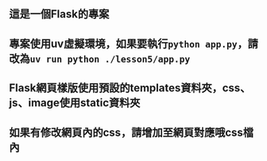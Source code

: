 ## 這是一個Flask的專案
## 專案使用uv虛擬環境，如果要執行`python app.py`，請改為`uv run python ./lesson5/app.py`
## Flask網頁樣版使用預設的templates資料夾，css、js、image使用static資料夾
## 如果有修改網頁內的css，請增加至網頁對應哦css檔內